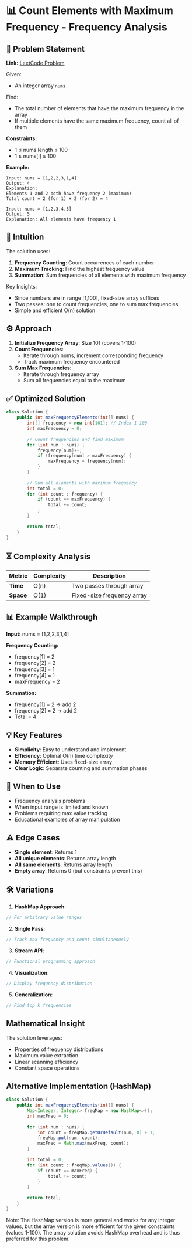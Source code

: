 # 📊 Count Elements with Maximum Frequency - Frequency Analysis

## 📜 Problem Statement
**Link:** [LeetCode Problem](https://leetcode.com/problems/count-elements-with-maximum-frequency/description/?envType=daily-question&envId=2025-09-22)

Given:
- An integer array `nums`

Find:
- The total number of elements that have the maximum frequency in the array
- If multiple elements have the same maximum frequency, count all of them

**Constraints:**
- 1 ≤ nums.length ≤ 100
- 1 ≤ nums[i] ≤ 100

**Example:**
```text
Input: nums = [1,2,2,3,1,4]
Output: 4
Explanation: 
Elements 1 and 2 both have frequency 2 (maximum)
Total count = 2 (for 1) + 2 (for 2) = 4

Input: nums = [1,2,3,4,5]
Output: 5
Explanation: All elements have frequency 1
```

## 🧠 Intuition
The solution uses:
1. **Frequency Counting**: Count occurrences of each number
2. **Maximum Tracking**: Find the highest frequency value
3. **Summation**: Sum frequencies of all elements with maximum frequency

Key Insights:
- Since numbers are in range [1,100], fixed-size array suffices
- Two passes: one to count frequencies, one to sum max frequencies
- Simple and efficient O(n) solution

## ⚙️ Approach
1. **Initialize Frequency Array**: Size 101 (covers 1-100)
2. **Count Frequencies**:
   - Iterate through nums, increment corresponding frequency
   - Track maximum frequency encountered
3. **Sum Max Frequencies**:
   - Iterate through frequency array
   - Sum all frequencies equal to the maximum

## ✅ Optimized Solution
```java
class Solution {
    public int maxFrequencyElements(int[] nums) {
        int[] frequency = new int[101]; // Index 1-100
        int maxFrequency = 0;
        
        // Count frequencies and find maximum
        for (int num : nums) {
            frequency[num]++;
            if (frequency[num] > maxFrequency) {
                maxFrequency = frequency[num];
            }
        }
        
        // Sum all elements with maximum frequency
        int total = 0;
        for (int count : frequency) {
            if (count == maxFrequency) {
                total += count;
            }
        }
        
        return total;
    }
}
```

## ⏳ Complexity Analysis
| Metric          | Complexity | Description |
|-----------------|------------|-------------|
| **Time**        | O(n)       | Two passes through array |
| **Space**       | O(1)       | Fixed-size frequency array |

## 📊 Example Walkthrough
**Input:** nums = [1,2,2,3,1,4]

**Frequency Counting:**
- frequency[1] = 2
- frequency[2] = 2  
- frequency[3] = 1
- frequency[4] = 1
- maxFrequency = 2

**Summation:**
- frequency[1] = 2 → add 2
- frequency[2] = 2 → add 2
- Total = 4

## 💡 Key Features
- **Simplicity**: Easy to understand and implement
- **Efficiency**: Optimal O(n) time complexity
- **Memory Efficient**: Uses fixed-size array
- **Clear Logic**: Separate counting and summation phases

## 🚀 When to Use
- Frequency analysis problems
- When input range is limited and known
- Problems requiring max value tracking
- Educational examples of array manipulation

## ⚠️ Edge Cases
- **Single element**: Returns 1
- **All unique elements**: Returns array length
- **All same elements**: Returns array length
- **Empty array**: Returns 0 (but constraints prevent this)

## 🛠 Variations
1. **HashMap Approach**:
```java
// For arbitrary value ranges
```

2. **Single Pass**:
```java
// Track max frequency and count simultaneously
```

3. **Stream API**:
```java
// Functional programming approach
```

4. **Visualization**:
```java
// Display frequency distribution
```

5. **Generalization**:
```java
// Find top k frequencies
```

## Mathematical Insight
The solution leverages:
- Properties of frequency distributions
- Maximum value extraction
- Linear scanning efficiency
- Constant space operations

## Alternative Implementation (HashMap)
```java
class Solution {
    public int maxFrequencyElements(int[] nums) {
        Map<Integer, Integer> freqMap = new HashMap<>();
        int maxFreq = 0;
        
        for (int num : nums) {
            int count = freqMap.getOrDefault(num, 0) + 1;
            freqMap.put(num, count);
            maxFreq = Math.max(maxFreq, count);
        }
        
        int total = 0;
        for (int count : freqMap.values()) {
            if (count == maxFreq) {
                total += count;
            }
        }
        
        return total;
    }
}
```
Note: The HashMap version is more general and works for any integer values, but the array version is more efficient for the given constraints (values 1-100). The array solution avoids HashMap overhead and is thus preferred for this problem.